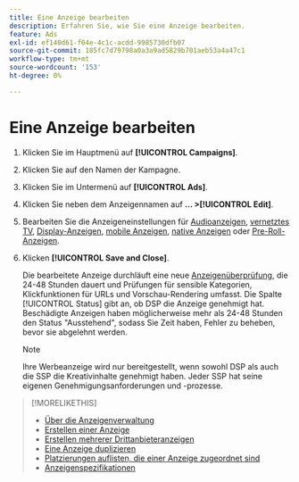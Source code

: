 ```yaml
---
title: Eine Anzeige bearbeiten
description: Erfahren Sie, wie Sie eine Anzeige bearbeiten.
feature: Ads
exl-id: ef140d61-f04e-4c1c-acdd-9985730dfb07
source-git-commit: 185fc7d79798a0a3a9ad5829b701aeb53a4a47c1
workflow-type: tm+mt
source-wordcount: '153'
ht-degree: 0%

---
```


# Eine Anzeige bearbeiten

1. Klicken Sie im Hauptmenü auf **[!UICONTROL Campaigns]**.
1. Klicken Sie auf den Namen der Kampagne.
1. Klicken Sie im Untermenü auf **[!UICONTROL Ads]**.
1. Klicken Sie neben dem Anzeigennamen auf **... >[!UICONTROL Edit]**.
1. Bearbeiten Sie die Anzeigeneinstellungen für [Audioanzeigen](ad-settings-audio.md), [vernetztes TV](ad-settings-connected-tv.md), [Display-Anzeigen](ad-settings-display.md), [mobile Anzeigen](ad-settings-mobile.md), [native Anzeigen](ad-settings-native.md) oder [Pre-Roll-Anzeigen](ad-settings-pre-roll.md).
1. Klicken **[!UICONTROL Save and Close]**.

   Die bearbeitete Anzeige durchläuft eine neue [Anzeigenüberprüfung](ad-about.md), die 24-48 Stunden dauert und Prüfungen für sensible Kategorien, Klickfunktionen für URLs und Vorschau-Rendering umfasst. Die Spalte [!UICONTROL Status] gibt an, ob DSP die Anzeige genehmigt hat. Beschädigte Anzeigen haben möglicherweise mehr als 24-48 Stunden den Status &quot;Ausstehend&quot;, sodass Sie Zeit haben, Fehler zu beheben, bevor sie abgelehnt werden.

   >[!NOTE]
   >
   >Ihre Werbeanzeige wird nur bereitgestellt, wenn sowohl DSP als auch die SSP die Kreativinhalte genehmigt haben. Jeder SSP hat seine eigenen Genehmigungsanforderungen und -prozesse.

>[!MORELIKETHIS]
>
>* [Über die Anzeigenverwaltung](ad-about.md)
>* [Erstellen einer Anzeige](ad-create.md)
>* [Erstellen mehrerer Drittanbieteranzeigen](ad-create-third-party.md)
>* [Eine Anzeige duplizieren](ad-duplicate.md)
>* [Platzierungen auflisten, die einer Anzeige zugeordnet sind](ad-list-placements.md)
>* [Anzeigenspezifikationen](/help/dsp/assets/ad-specs.pdf)

